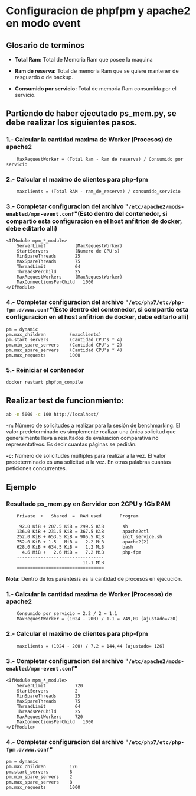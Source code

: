 # Configuracion de phpfpm y apache2 en modo event

## Glosario de terminos

- **Total Ram:** Total de Memoria Ram que posee la maquina

- **Ram de reserva:** Total de memoria Ram que se quiere mantener de resguardo o de backup.

- **Consumido por servicio:** Total de memoria Ram consumida por el servicio.

## Partiendo de haber ejecutado **ps_mem.py**, se debe realizar los siguientes pasos.

### 1.- Calcular la cantidad maxima de Worker (Procesos) de apache2
```
	MaxRequestWorker = (Total Ram - Ram de reserva) / Consumido por servicio
```
### 2.- Calcular el maximo de clientes para php-fpm
```
	maxclients = (Total RAM - ram_de_reserva) / consumido_servicio
```
### 3.- Completar configuracion del archivo "`/etc/apache2/mods-enabled/mpm-event.conf`"(Esto dentro del contenedor, si compartio esta configuracion en el host anfitrion de docker, debe editarlo alli)
```
<IfModule mpm_*_module>
    ServerLimit           (MaxRequestWorker)
    StartServers          (Numero de CPU's)
    MinSpareThreads       25
    MaxSpareThreads       75
    ThreadLimit           64
    ThreadsPerChild       25
    MaxRequestWorkers     (MaxRequestWorker)
    MaxConnectionsPerChild   1000
</IfModule>
```
### 4.- Completar configuracion del archivo "`/etc/php7/etc/php-fpm.d/www.conf`"(Esto dentro del contenedor, si compartio esta configuracion en el host anfitrion de docker, debe editarlo alli)
```
pm = dynamic            
pm.max_children         (maxclients)
pm.start_servers        (Cantidad CPU's * 4)
pm.min_spare_servers    (Cantidad CPU's * 2)
pm.max_spare_servers    (Cantidad CPU's * 4)
pm.max_requests         1000
```
### 5.- Reiniciar el contenedor
```bash
docker restart phpfpm_compile
```
## Realizar test de funcionmiento:
```bash
ab -n 5000 -c 100 http://localhost/
```
**-n:** Número de solicitudes a realizar para la sesión de benchmarking. El valor predeterminado es simplemente realizar una única solicitud que generalmente lleva a resultados de evaluación comparativa no representativos. Es decir cuantas páginas se pedirán.

**-c:** Número de solicitudes múltiples para realizar a la vez. El valor predeterminado es una solicitud a la vez. En otras palabras cuantas peticiones concurrentes.

## Ejemplo

### Resultado ps_mem.py en Servidor con 2CPU y 1Gb RAM
```
	Private  +   Shared  =  RAM used       Program

	 92.0 KiB + 207.5 KiB = 299.5 KiB       sh
	136.0 KiB + 231.5 KiB = 367.5 KiB       apache2ctl
	252.0 KiB + 653.5 KiB = 905.5 KiB       init_service.sh
	752.0 KiB + 1.5   MiB =   2.2 MiB       apache2(2)
	628.0 KiB + 634.5 KiB =   1.2 MiB       bash
	  4.6 MiB +   2.6 MiB =   7.2 MiB       php-fpm
	---------------------------------
	                         11.1 MiB
	=================================
```
**Nota:** Dentro de los parentesis es la cantidad de procesos en ejecución.
### 1.- Calcular la cantidad maxima de Worker (Procesos) de apache2
```
	Consumido por servicio = 2.2 / 2 = 1.1
	MaxRequestWorker = (1024 - 200) / 1.1 = 749,09 (ajustado=720)
```
### 2.- Calcular el maximo de clientes para php-fpm
```
	maxclients = (1024 - 200) / 7.2 = 144,44 (ajustado= 126)
```
### 3.- Completar configuracion del archivo "`/etc/apache2/mods-enabled/mpm-event.conf`"
```
<IfModule mpm_*_module>
    ServerLimit           720
    StartServers          2
    MinSpareThreads       25
    MaxSpareThreads       75
    ThreadLimit           64
    ThreadsPerChild       25
    MaxRequestWorkers     720
    MaxConnectionsPerChild   1000
</IfModule>
```
### 4.- Completar configuracion del archivo "`/etc/php7/etc/php-fpm.d/www.conf`"
```
pm = dynamic            
pm.max_children         126
pm.start_servers        8
pm.min_spare_servers    2
pm.max_spare_servers    8
pm.max_requests         1000